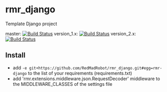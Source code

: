 # rmr_django

Template Django project

master: [![Build Status](https://travis-ci.org/RedMadRobot/rmr_django.svg)](https://travis-ci.org/RedMadRobot/rmr_django)
version_1.x: [![Build Status](https://travis-ci.org/RedMadRobot/rmr_django.svg?branch=version_1.x)](https://travis-ci.org/RedMadRobot/rmr_django)
version_2.x: [![Build Status](https://travis-ci.org/RedMadRobot/rmr_django.svg?branch=version_2.x)](https://travis-ci.org/RedMadRobot/rmr_django)

## Install
* add `-e git+https://github.com/RedMadRobot/rmr_django.git#egg=rmr-django` to the list of your requirements (requirements.txt)
* add 'rmr.extensions.middleware.json.RequestDecoder' middleware to the MIDDLEWARE_CLASSES of the settings file
